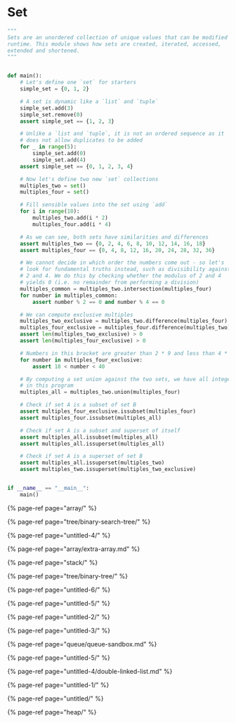 # Set

```python
"""
Sets are an unordered collection of unique values that can be modified at
runtime. This module shows how sets are created, iterated, accessed,
extended and shortened.
"""


def main():
    # Let's define one `set` for starters
    simple_set = {0, 1, 2}

    # A set is dynamic like a `list` and `tuple`
    simple_set.add(3)
    simple_set.remove(0)
    assert simple_set == {1, 2, 3}

    # Unlike a `list and `tuple`, it is not an ordered sequence as it
    # does not allow duplicates to be added
    for _ in range(5):
        simple_set.add(0)
        simple_set.add(4)
    assert simple_set == {0, 1, 2, 3, 4}

    # Now let's define two new `set` collections
    multiples_two = set()
    multiples_four = set()

    # Fill sensible values into the set using `add`
    for i in range(10):
        multiples_two.add(i * 2)
        multiples_four.add(i * 4)

    # As we can see, both sets have similarities and differences
    assert multiples_two == {0, 2, 4, 6, 8, 10, 12, 14, 16, 18}
    assert multiples_four == {0, 4, 8, 12, 16, 20, 24, 28, 32, 36}

    # We cannot decide in which order the numbers come out - so let's
    # look for fundamental truths instead, such as divisibility against
    # 2 and 4. We do this by checking whether the modulus of 2 and 4
    # yields 0 (i.e. no remainder from performing a division)
    multiples_common = multiples_two.intersection(multiples_four)
    for number in multiples_common:
        assert number % 2 == 0 and number % 4 == 0

    # We can compute exclusive multiples
    multiples_two_exclusive = multiples_two.difference(multiples_four)
    multiples_four_exclusive = multiples_four.difference(multiples_two)
    assert len(multiples_two_exclusive) > 0
    assert len(multiples_four_exclusive) > 0

    # Numbers in this bracket are greater than 2 * 9 and less than 4 * 10
    for number in multiples_four_exclusive:
        assert 18 < number < 40

    # By computing a set union against the two sets, we have all integers
    # in this program
    multiples_all = multiples_two.union(multiples_four)

    # Check if set A is a subset of set B
    assert multiples_four_exclusive.issubset(multiples_four)
    assert multiples_four.issubset(multiples_all)

    # Check if set A is a subset and superset of itself
    assert multiples_all.issubset(multiples_all)
    assert multiples_all.issuperset(multiples_all)

    # Check if set A is a superset of set B
    assert multiples_all.issuperset(multiples_two)
    assert multiples_two.issuperset(multiples_two_exclusive)


if __name__ == "__main__":
    main()

```



{% page-ref page="array/" %}

{% page-ref page="tree/binary-search-tree/" %}

{% page-ref page="untitled-4/" %}

{% page-ref page="array/extra-array.md" %}

{% page-ref page="stack/" %}

{% page-ref page="tree/binary-tree/" %}

{% page-ref page="untitled-6/" %}

{% page-ref page="untitled-5/" %}

{% page-ref page="untitled-2/" %}

{% page-ref page="untitled-3/" %}

{% page-ref page="queue/queue-sandbox.md" %}

{% page-ref page="untitled-5/" %}

{% page-ref page="untitled-4/double-linked-list.md" %}

{% page-ref page="untitled-1/" %}

{% page-ref page="untitled/" %}

{% page-ref page="heap/" %}



